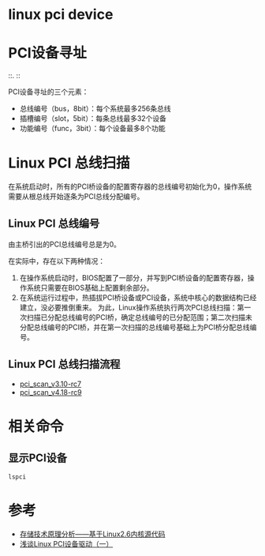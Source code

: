 linux pci device
================

# PCI设备寻址
<domain>:<bus>:<slot>.<func>
<vendor>:<device>:<class>

PCI设备寻址的三个元素：
 - 总线编号（bus，8bit）：每个系统最多256条总线
 - 插槽编号（slot，5bit）：每条总线最多32个设备
 - 功能编号（func，3bit）：每个设备最多8个功能

# Linux PCI 总线扫描
在系统启动时，所有的PCI桥设备的配置寄存器的总线编号初始化为0，操作系统需要从根总线开始逐条为PCI总线分配编号。
## Linux PCI 总线编号
由主桥引出的PCI总线编号总是为0。

在实际中，存在以下两种情况：
 1. 在操作系统启动时，BIOS配置了一部分，并写到PCI桥设备的配置寄存器，操作系统只需要在BIOS基础上配置剩余部分。
 2. 在系统运行过程中，热插拔PCI桥设备或PCI设备，系统中核心的数据结构已经建立，没必要推倒重来。
为此，Linux操作系统执行两次PCI总线扫描：第一次扫描已分配总线编号的PCI桥，确定总线编号的已分配范围；第二次扫描未分配总线编号的PCI桥，并在第一次扫描的总线编号基础上为PCI桥分配总线编号。

## Linux PCI 总线扫描流程
 * [pci_scan_v3.10-rc7](pci_scan_v3.10-rc7.md)
 * [pci_scan_v4.18-rc9](pci_scan_v4.18-rc9.md)

# 相关命令
## 显示PCI设备
`lspci`

# 参考
 * [存储技术原理分析——基于Linux2.6内核源代码]()
 * [浅谈Linux PCI设备驱动（一）](https://blog.csdn.net/linuxdrivers/article/details/5849698)
